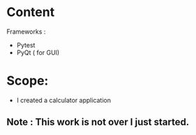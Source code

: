 # Content
  Frameworks : 
  - Pytest
  - PyQt ( for GUI)

# Scope:  
-  I created a calculator application

## Note : This work is not over I just started.
